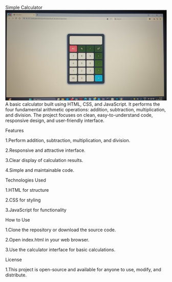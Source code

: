 Simple Calculator
![image alt](https://github.com/AkshithaM-123/calculator/blob/dadfebc49afd2a0b3192bc37c93145a0da9beb4e/outputscreenshot1.jpg)
A basic calculator built using HTML, CSS, and JavaScript. It performs the four fundamental arithmetic operations: addition, subtraction, multiplication, and division. The project focuses on clean, easy-to-understand code, responsive design, and user-friendly interface.

Features

1.Perform addition, subtraction, multiplication, and division.

2.Responsive and attractive interface.

3.Clear display of calculation results.

4.Simple and maintainable code.

Technologies Used

1.HTML for structure

2.CSS for styling

3.JavaScript for functionality

How to Use

1.Clone the repository or download the source code.

2.Open index.html in your web browser.

3.Use the calculator interface for basic calculations.

License

 1.This project is open-source and available for anyone to use, modify, and distribute.

